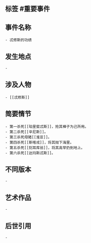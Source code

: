 ## 标签  #重要事件
## 事件名称
	- 忒修斯的功绩
## 发生地点
	-
## 涉及人物
	- [[忒修斯]]
## 简要情节
	- 第一杀死[[珀里斐忒斯]]，抢其棒子为己所用。
	- 第二杀死[[辛尼斯]]。
	- 第三杀死母猪[[淮亚]]。
	- 第四杀死[[斯喀戎]]，将其抛下海里。
	- 第五杀死[[刻耳库翁]]，将其高举扔到地上。
	- 第六杀死[[达玛斯忒斯]]。
## 不同版本
	-
## 艺术作品
	-
## 后世引用
	-
